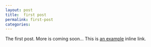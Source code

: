 ```yaml
---
layout: post
title:  first post
permalink: first-post
categories:
---
```


The first post. More is coming soon...
This is [an example](http://example.com/ "Title") inline link.